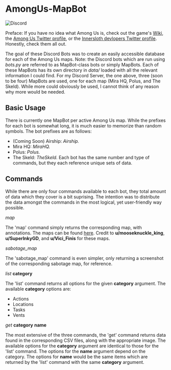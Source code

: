 # AmongUs-MapBot

<img alt="Discord" src="https://img.shields.io/discord/772273631677251625?label=Among%20Us%20Discord%20Server&style=plastic">

Preface: If you have no idea what Among Us is, check out the game's [Wiki](https://among-us.fandom.com/wiki/Among_Us_Wiki), the [Among Us Twitter profile](https://twitter.com/AmongUsGame?s=20), or the [Innersloth devlopers Twitter profile](https://twitter.com/InnerslothDevs?s=20). Honestly, check them all out.

The goal of these Discord Bots was to create an easily accessible database for each of the Among Us maps. Note: the Discord bots which are run using *bots.py* are referred to as MapBot-class bots or simply MapBots. Each of these MapBots has its own directory in _data/_ loaded with all the relevant information I could find. For my Discord Server, the one above, three (soon to be four) MapBots are used, one for each map (Mira HQ, Polus, and The Skeld). While more could obviously be used, I cannot think of any reason why more would be needed.

## Basic Usage
There is currently one MapBot per active Among Us map. While the prefixes for each bot is somewhat long, it is much easier to memorize than random symbols. The bot prefixes are as follows:
 - (Coming Soon) Airship: _Airship._
 - Mira HQ: _MiraHQ._
 - Polus: _Polus._
 - The Skeld: _TheSkeld._
 Each bot has the same number and type of commands, but they each reference unique sets of data.

## Commands
While there are only four commands available to each bot, they total amount of data which they cover is a bit suprising. The intention was to distribute the data amongst the commands in the most logical, yet user-friendly way possible.

_map_

The 'map' command simply returns the corresponding map, with annotations. The maps can be found [here](https://gameplay.tips/guides/8482-among-us.html). Credit to **u/mooseknuckle_king**, **u/SuperInkyGD**, and **u/Vici_Finis** for these maps.

_sabotage\_map_

The 'sabotage_map' command is even simpler, only returning a screenshot of the corresponding sabotage map, for reference.

_list_ **category**

The 'list' command returns all options for the given **category** argument. The available **category** options are: 
 - Actions
 - Locations
 - Tasks
 - Vents

_get_ **category** **name**

The most extensive of the three commands, the 'get' command returns data found in the corresponding CSV files, along with the appropriate image. 
The available options for the **category** argument are identical to those for the 'list' command.
The options for the **name** argument depend on the category. The options for **name** would be the same items which are returned by the 'list' command with the same **category** argument.
